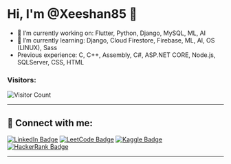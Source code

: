 # Hi, I'm @Xeeshan85 👋

- 🔭 I’m currently working on: Flutter, Python, Django, MySQL, ML, AI
- 🌱 I’m currently learning: Django, Cloud Firestore, Firebase, ML, AI, OS (LINUX), Sass
- Previous experience: C, C++, Assembly, C#, ASP.NET CORE, Node.js, SQLServer, CSS, HTML

### Visitors:
![Visitor Count](https://profile-counter.glitch.me/Xeeshan85/count.svg)

---

## 🔗 Connect with me:

[![LinkedIn Badge](https://img.shields.io/badge/LinkedIn-0077B5?style=for-the-badge&logo=linkedin&logoColor=white)](https://www.linkedin.com/in/m-zeeshan-933785282/)
[![LeetCode Badge](https://img.shields.io/badge/LeetCode-FFA116?style=for-the-badge&logo=leetcode&logoColor=white)](https://leetcode.com/u/D-Luffy/)
[![Kaggle Badge](https://img.shields.io/badge/Kaggle-20BEFF?style=for-the-badge&logo=kaggle&logoColor=white)](https://www.kaggle.com/zeeshanx)
[![HackerRank Badge](https://img.shields.io/badge/HackerRank-2EC866?style=for-the-badge&logo=hackerrank&logoColor=white)](https://www.hackerrank.com/i220615)

---

<!---
Xeeshan85/Xeeshan85 is a ✨ special ✨ repository because its `README.md` (this file) appears on your GitHub profile.
You can click the Preview link to take a look at your changes.
--->
